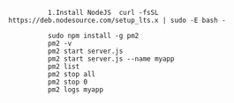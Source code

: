               1.Install NodeJS  curl -fsSL https://deb.nodesource.com/setup_lts.x | sudo -E bash -
              
              sudo npm install -g pm2
              pm2 -v
              pm2 start server.js
              pm2 start server.js --name myapp
              pm2 list
              pm2 stop all
              pm2 stop 0
              pm2 logs myapp
